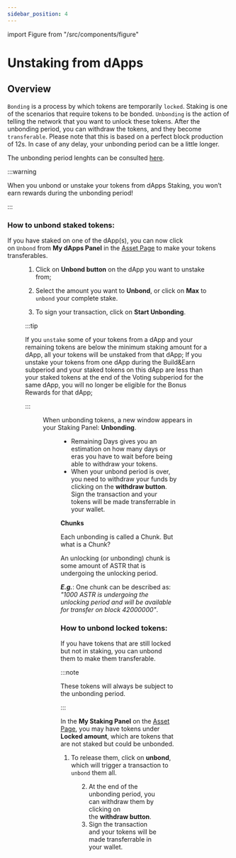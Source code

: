 ```yaml
---
sidebar_position: 4
---
```


import Figure from "/src/components/figure"

# Unstaking from dApps

## Overview

`Bonding` is a process by which tokens are temporarily `locked`. Staking is one of the scenarios that require tokens to be bonded. `Unbonding` is the action of telling the network that you want to unlock these tokens. After the unbonding period, you can withdraw the tokens, and they become `transferable`. Please note that this is based on a perfect block production of 12s. In case of any delay, your unbonding period can be a little longer.

The unbonding period lenghts can be consulted [here](/docs/use/dapp-staking/for-stakers/#parameters). 

:::warning

When you unbond or unstake your tokens from dApps Staking, you won’t earn rewards during the unbonding period!

:::

### How to unbond staked tokens:

If you have staked on one of the dApp(s), you can now click on `Unbond` from **My dApps Panel** in the [Asset Page](https://portal.astar.network/astar/assets) to make your tokens transferables.

<Figure src={require('/docs/use/dapp-staking/for-stakers/img/MydApps_Panel_1.png').default } width="85%" /> 

1) Click on **Unbond button** on the dApp you want to unstake from;

2) Select the amount you want to **Unbond**, or click on **Max** to `unbond` your complete stake. 

3) To sign your transaction, click on **Start Unbonding**.

:::tip

If you `unstake` some of your tokens from a dApp and your remaining tokens are below the minimum staking amount for a dApp, all your tokens will be unstaked from that dApp;
If you unstake your tokens from one dApp during the Build&Earn subperiod and your staked tokens on this dApp are less than your staked tokens at the end of the Voting subperiod for the same dApp, you will no longer be eligible for the Bonus Rewards for that dApp;

:::

<Figure src={require('/docs/use/dapp-staking/for-stakers/img/Unbonding_2.png').default } width="50%" /> 

When unbonding tokens, a new window appears in your Staking Panel: **Unbonding**.

<Figure src={require('/docs/use/dapp-staking/for-stakers/img/Unbonding_1.png').default } width="85%" /> 

- Remaining Days gives you an estimation on how many days or eras you have to wait before being able to withdraw your tokens.
- When your unbond period is over, you need to withdraw your funds by clicking on the **withdraw button**. Sign the transaction and your tokens will be made transferrable in your wallet.

**Chunks**

Each unbonding is called a Chunk. But what is a Chunk? 

An unlocking (or unbonding) chunk is some amount of ASTR that is undergoing the unlocking period. 

***E.g.***: One chunk can be described as: *"1000 ASTR is undergoing the unlocking period and will be available for transfer on block 42000000"*.

### How to unbond locked tokens:

If you have tokens that are still locked but not in staking, you can unbond them to make them transferable. 

:::note 

These tokens will always be subject to the unbonding period.

:::

In the **My Staking Panel** on the [Asset Page](https://portal.astar.network/astar/assets), you may have tokens under **Locked amount**, which are tokens that are not staked but could be unbonded. 

1) To release them, click on **unbond**, which will trigger a transaction to `unbond` them all.

<Figure src={require('/docs/use/dapp-staking/for-stakers/img/Staking_Panel_2.png').default } width="85%" /> 

2) At the end of the unbonding period, you can withdraw them by clicking on the **withdraw button**.
3) Sign the transaction and your tokens will be made transferrable in your wallet.
